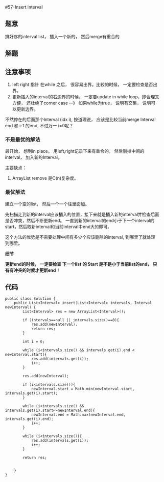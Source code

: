 #57-Insert Interval

## 题意
排好序的interval list， 插入一个新的， 然后merge有重合的

## 解题

## 注意事项
1. left right 指针 在while 之后， 很容易出界。比较的时候， 一定要检查是否出界。
2. 更新插入的interval的右边界的时候， 一定要update in while loop，即合理又方便， 还杜绝了corner case --》 如果while为true， 说明有交集， 说明可以更新边界。

不然停在的后面那个Interval (idx i), 按道理说， 应该是比较当前merge Interval end 和 i-1 的end, 不过万一 i=0呢？
 

### 不是最优的解法
最开始， 想到in place， 用left,right记录下来有重合的， 然后删掉中间的interval， 加入新的Interval。

主要缺点：

1. ArrayList remove 是O(n)复杂度。

### 最优解法
建立一个空的list， 然后一个一个往里面加。

先扫描走到新的interval应该插入的位置，接下来就是插入新的interval并检查后面是否冲突，然后不断更新end。 一直到新的interval的end小于下一个interval的start，然后取新interval和当前interval中end大的即可。

这个方法的优势是不需要处理中间有多少个应该删除的interval, 到哪里了就处理到哪里。

**细节**

**更新end的时候， 一定要检查 下一个list 的 Start 是不是小于当前list的end， 只有有冲突的时候才更新end！**


## 代码
```
public class Solution {
    public List<Interval> insert(List<Interval> intervals, Interval newInterval) {
        List<Interval> res = new ArrayList<Interval>();
        
        if (intervals==null || intervals.size()==0){
            res.add(newInterval);
            return res;
        }
        
        int i = 0;
        
        while (i<intervals.size() && intervals.get(i).end < newInterval.start){
            res.add(intervals.get(i));
            i++;
        }
        
        res.add(newInterval);
        
        if (i<intervals.size()){
            newInterval.start = Math.min(newInterval.start, intervals.get(i).start);
        }
        
        while (i<intervals.size() && intervals.get(i).start<=newInterval.end){
            newInterval.end = Math.max(newInterval.end, intervals.get(i).end);
            i++;
        }
        
        while (i<intervals.size()){
            res.add(intervals.get(i));
            i++;
        }
        
        return res;
        
        
    }
}
```